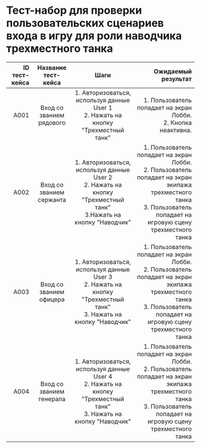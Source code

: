 # **Тест-набор для проверки пользовательских сценариев входа в игру для роли наводчика трехместного танка**

| ID тест-кейса |   Название тест-кейса    |                                                          Шаги                                                           |                                                                                                                                                        Ожидаемый результат |
| ------------: | :----------------------: | :---------------------------------------------------------------------------------------------------------------------: | -------------------------------------------------------------------------------------------------------------------------------------------------------------------------: |
|          A001 | Вход со званием рядового |                  1. Авторизоваться, используя данные User 1<br>2. Нажать на кнопку "Трехместный танк"                   |                                                                                                          1. Пользователь попадает на экран Лобби.<br> 2. Кнопка неактивна. |
|          A002 | Вход со званием сержанта | 1. Авторизоваться, используя данные User 2<br>2. Нажать на кнопку "Трехместный танк" <br>3.Нажать на кнопку "Наводчик"  | 1. Пользователь попадает на экран Лобби.<br> 2. Пользователь попадает на экран экипажа трехместного танка <br>3. Пользователь попадает на игровую сцену трехместного танка |
|          A003 | Вход со званием офицера  | 1. Авторизоваться, используя данные User 3<br>2. Нажать на кнопку "Трехместный танк" <br>3. Нажать на кнопку "Наводчик" | 1. Пользователь попадает на экран Лобби.<br> 2. Пользователь попадает на экран экипажа трехместного танка <br>3. Пользователь попадает на игровую сцену трехместного танка |
|          A004 | Вход со званием генерала | 1. Авторизоваться, используя данные User 4<br>2. Нажать на кнопку "Трехместный танк" <br>3. Нажать на кнопку "Наводчик" | 1. Пользователь попадает на экран Лобби.<br> 2. Пользователь попадает на экран экипажа трехместного танка <br>3. Пользователь попадает на игровую сцену трехместного танка |
